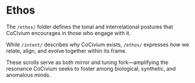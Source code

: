 <!-- status: stub; target: 150+ words -->
# Ethos

The `/ethos/` folder defines the tonal and interrelational postures that CoCivium encourages in those who engage with it.

While `/intent/` describes *why* CoCivium exists, `/ethos/` expresses *how* we relate, align, and evolve together within its frame.

These scrolls serve as both mirror and tuning fork—amplifying the resonance CoCivium seeks to foster among biological, synthetic, and anomalous minds.

